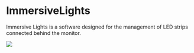 # ImmersiveLights
Immersive Lights is a software designed for the management of LED strips connected behind the monitor.

<img src="https://www.mariusbinary.altervista.org/assets/immersive_lights/docs/prev1.PNG" />
